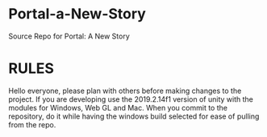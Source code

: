 # Portal-a-New-Story
Source Repo for Portal: A New Story

# RULES
Hello everyone,
please plan with others before making changes to the project.
If you are developing use the 2019.2.14f1 version of unity with the modules for Windows, Web GL and Mac.
When you commit to the repository, do it while having the windows build selected for ease of pulling from the repo.
